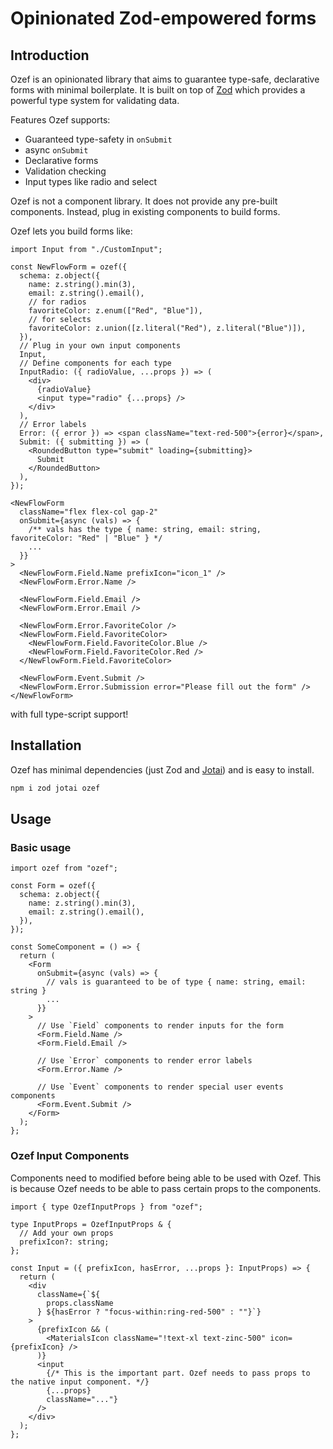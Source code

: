 # Opinionated Zod-empowered forms

## Introduction

Ozef is an opinionated library that aims to guarantee type-safe, declarative forms with minimal boilerplate. It is built on top of [Zod](
  https://github.com/colinhacks/zod
) which provides a powerful type system for validating data.

Features Ozef supports:
- Guaranteed type-safety in `onSubmit`
- async `onSubmit`
- Declarative forms
- Validation checking
- Input types like radio and select

Ozef is not a component library. It does not provide any pre-built components. Instead, plug in existing components to build forms.

Ozef lets you build forms like:
```tsx
import Input from "./CustomInput";

const NewFlowForm = ozef({
  schema: z.object({
    name: z.string().min(3),
    email: z.string().email(),
    // for radios
    favoriteColor: z.enum(["Red", "Blue"]),
    // for selects
    favoriteColor: z.union([z.literal("Red"), z.literal("Blue")]),
  }),
  // Plug in your own input components
  Input,
  // Define components for each type
  InputRadio: ({ radioValue, ...props }) => (
    <div>
      {radioValue}
      <input type="radio" {...props} />
    </div>
  ),
  // Error labels
  Error: ({ error }) => <span className="text-red-500">{error}</span>,
  Submit: ({ submitting }) => (
    <RoundedButton type="submit" loading={submitting}>
      Submit
    </RoundedButton>
  ),
});

<NewFlowForm
  className="flex flex-col gap-2"
  onSubmit={async (vals) => {
    /** vals has the type { name: string, email: string, favoriteColor: "Red" | "Blue" } */
    ...
  }}
>
  <NewFlowForm.Field.Name prefixIcon="icon_1" />
  <NewFlowForm.Error.Name />

  <NewFlowForm.Field.Email />
  <NewFlowForm.Error.Email />

  <NewFlowForm.Error.FavoriteColor />
  <NewFlowForm.Field.FavoriteColor>
    <NewFlowForm.Field.FavoriteColor.Blue />
    <NewFlowForm.Field.FavoriteColor.Red />
  </NewFlowForm.Field.FavoriteColor>

  <NewFlowForm.Event.Submit />
  <NewFlowForm.Error.Submission error="Please fill out the form" />
</NewFlowForm>
```
with full type-script support!

## Installation

Ozef has minimal dependencies (just Zod and [Jotai](https://github.com/pmndrs/jotai)) and is easy to install. 

```bash
npm i zod jotai ozef
```

## Usage

### Basic usage
```tsx
import ozef from "ozef";

const Form = ozef({
  schema: z.object({
    name: z.string().min(3),
    email: z.string().email(),
  }),
});

const SomeComponent = () => {
  return (
    <Form
      onSubmit={async (vals) => {
        // vals is guaranteed to be of type { name: string, email: string }
        ...
      }}
    >
      // Use `Field` components to render inputs for the form
      <Form.Field.Name />
      <Form.Field.Email />

      // Use `Error` components to render error labels
      <Form.Error.Name />

      // Use `Event` components to render special user events components
      <Form.Event.Submit />
    </Form>
  );
};
```

### Ozef Input Components
Components need to modified before being able to be used with Ozef. This is because Ozef needs to be able to pass certain props to the components. 

```tsx
import { type OzefInputProps } from "ozef";

type InputProps = OzefInputProps & {
  // Add your own props
  prefixIcon?: string;
};

const Input = ({ prefixIcon, hasError, ...props }: InputProps) => {
  return (
    <div
      className={`${
        props.className
      } ${hasError ? "focus-within:ring-red-500" : ""}`}
    >
      {prefixIcon && (
        <MaterialsIcon className="!text-xl text-zinc-500" icon={prefixIcon} />
      )}
      <input
        {/* This is the important part. Ozef needs to pass props to the native input component. */}
        {...props}
        className="..."}
      />
    </div>
  );
};

